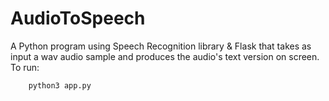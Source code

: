 # AudioToSpeech
A Python program using Speech Recognition library & Flask that takes as input a wav audio sample and produces the audio's text version on screen.
To run:

```bash
    python3 app.py
```


